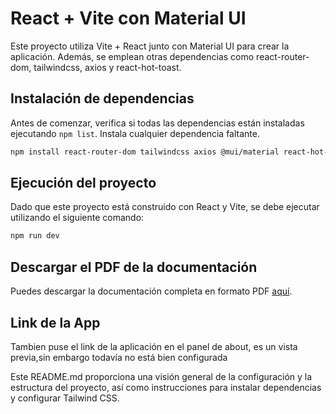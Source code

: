 # React + Vite con Material UI

Este proyecto utiliza Vite + React junto con Material UI para crear la aplicación. Además, se emplean otras dependencias como react-router-dom, tailwindcss, axios y react-hot-toast.

## Instalación de dependencias

Antes de comenzar, verifica si todas las dependencias están instaladas ejecutando `npm list`. Instala cualquier dependencia faltante.

```bash
npm install react-router-dom tailwindcss axios @mui/material react-hot-toast
```
## Ejecución del proyecto

Dado que este proyecto está construido con React y Vite, se debe ejecutar utilizando el siguiente comando:

```bash
npm run dev
```

## Descargar el PDF de la documentación

Puedes descargar la documentación completa en formato PDF [aquí](/public/documentacion.pdf).

## Link de la App

Tambien puse el link de la aplicación en el panel de about, es un vista previa,sin embargo todavía no está bien configurada

Este README.md proporciona una visión general de la configuración y la estructura del proyecto, así como instrucciones para instalar dependencias y configurar Tailwind CSS.
